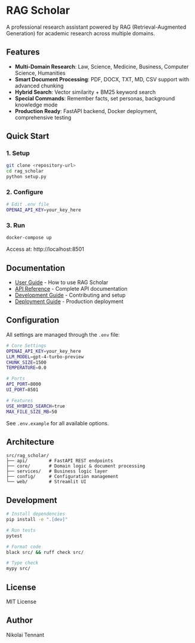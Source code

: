 # RAG Scholar

A professional research assistant powered by RAG (Retrieval-Augmented Generation) for academic research across multiple domains.

## Features

- **Multi-Domain Research**: Law, Science, Medicine, Business, Computer Science, Humanities
- **Smart Document Processing**: PDF, DOCX, TXT, MD, CSV support with advanced chunking
- **Hybrid Search**: Vector similarity + BM25 keyword search
- **Special Commands**: Remember facts, set personas, background knowledge mode
- **Production Ready**: FastAPI backend, Docker deployment, comprehensive testing

## Quick Start

### 1. Setup
```bash
git clone <repository-url>
cd rag_scholar
python setup.py
```

### 2. Configure
```bash
# Edit .env file
OPENAI_API_KEY=your_key_here
```

### 3. Run
```bash
docker-compose up
```

Access at: http://localhost:8501

## Documentation

- [User Guide](docs/user-guide/) - How to use RAG Scholar
- [API Reference](docs/api/) - Complete API documentation  
- [Development Guide](docs/development/) - Contributing and setup
- [Deployment Guide](docs/deployment/) - Production deployment

## Configuration

All settings are managed through the `.env` file:

```bash
# Core Settings
OPENAI_API_KEY=your_key_here
LLM_MODEL=gpt-4-turbo-preview
CHUNK_SIZE=1500
TEMPERATURE=0.0

# Ports
API_PORT=8000
UI_PORT=8501

# Features
USE_HYBRID_SEARCH=true
MAX_FILE_SIZE_MB=50
```

See `.env.example` for all available options.

## Architecture

```
src/rag_scholar/
├── api/        # FastAPI REST endpoints
├── core/       # Domain logic & document processing  
├── services/   # Business logic layer
├── config/     # Configuration management
└── web/        # Streamlit UI
```

## Development

```bash
# Install dependencies
pip install -e ".[dev]"

# Run tests
pytest

# Format code
black src/ && ruff check src/

# Type check
mypy src/
```

## License

MIT License

## Author

Nikolai Tennant